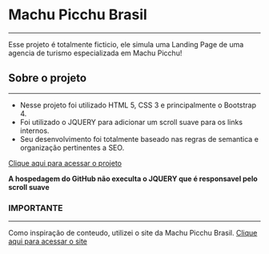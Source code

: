 <h1>Machu Picchu Brasil</h1>
<hr>

Esse projeto é totalmente ficticio, ele simula uma Landing Page de uma agencia de turismo especializada em Machu Picchu!

<h2>Sobre o projeto</h2>
<hr>

- Nesse projeto foi utilizado HTML 5, CSS 3 e principalmente o Bootstrap 4.
- Foi utilizado o JQUERY para adicionar um scroll suave para os links internos.
- Seu desenvolvimento foi totalmente baseado nas regras de semantica e organização pertinentes a SEO.

<a href="https://igorpc.github.io/machupicchu/">Clique aqui para acessar o projeto</a>

<p><strong>A hospedagem do GitHub não execulta o JQUERY que é responsavel pelo scroll suave</strong></p>

<h3>IMPORTANTE</h3>
<hr>

Como inspiração de conteudo, utilizei o site da Machu Picchu Brasil.
<a href="https://www.machupicchubrasil.com.br/">Clique aqui para acessar o site</a>

